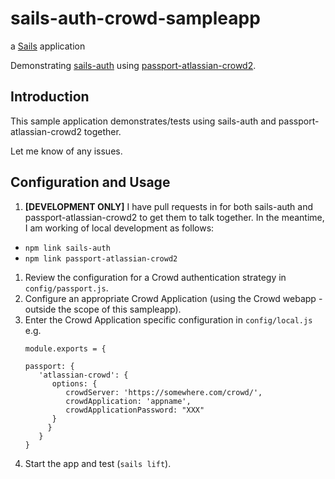 # sails-auth-crowd-sampleapp

a [Sails](http://sailsjs.org) application

Demonstrating [sails-auth](https://github.com/langateam/sails-auth) using
[passport-atlassian-crowd2](https://bitbucket.org/celix/passport-atlassian-crowd2).

## Introduction

This sample application demonstrates/tests using sails-auth and
passport-atlassian-crowd2 together.

Let me know of any issues.

## Configuration and Usage

1. **[DEVELOPMENT ONLY]** I have pull requests in for both sails-auth and
   passport-atlassian-crowd2 to get them to talk together.
   In the meantime, I am working of local development as follows:
  - `npm link sails-auth`
  - `npm link passport-atlassian-crowd2`
1. Review the configuration for a Crowd authentication strategy in
   `config/passport.js`.
1. Configure an appropriate Crowd Application (using the Crowd webapp - outside
   the scope of this sampleapp).
1. Enter the Crowd Application specific configuration in `config/local.js` e.g.
   ```
   module.exports = {

   passport: {
      'atlassian-crowd': {
         options: {
            crowdServer: 'https://somewhere.com/crowd/',
            crowdApplication: 'appname',
            crowdApplicationPassword: "XXX"
         }
        }
      }
   }
   ```
1. Start the app and test (`sails lift`).
